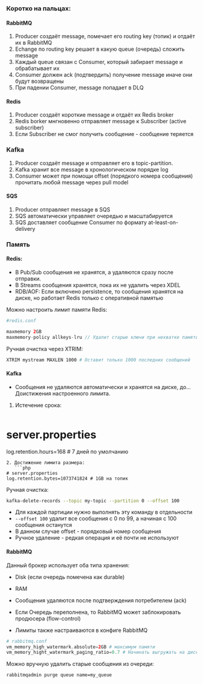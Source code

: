 ### Коротко на пальцах:

#### RabbitMQ
1. Producer создаёт message, помечает его routing key (топик) и отдаёт их в RabbitMQ
2. Echange по routing key решает в какую queue (очередь) сложить message
3. Каждый queue связан с Consumer, который забирает message и обрабатывает их
4. Consumer должен ack (подтвердить) получение message иначе они будут возвращены
5. При падении Consumer, message попадает в DLQ

#### Redis
1. Producer создаёт короткие message и отдаёт их Redis broker
2. Redis borker мнгновенно отправляет message к Subscriber (active subscriber)
3. Если Subscriber не смог получить сообщение - сообщение теряется

### Kafka
1. Producer создаёт message и отправляет его в topic-partition.
2. Kafka хранит все message в хронологическом порядке log
3. Consumer может при помощи offset (порядкого номера сообщения) прочитать любой message через pull model

#### SQS
1. Producer отправляет message в SQS
2. SQS автоматически управляет очередью и масштабируется
3. SQS доставляет сообщение Consumer по формату at-least-on-delivery

### Память

#### Redis:
- В Pub/Sub сообщения не хранятся, а удаляются сразу после отправки.
- В Streams сообщения хранятся, пока их не удалить через XDEL
- RDB/AOF: Если включено persistence, то сообщения хранятся на диске, но работает Redis только с оперативной памятью

Можно настроить лимит памяти Redis:
```php
#redis.conf

maxmemory 2GB
maxmemory-policy allkeys-lru // Удалит старые ключи при нехватке памяти
```

Ручная очистка через XTRIM:
```bash
XTRIM mystream MAXLEN 1000 # Оставит только 1000 последних сообщений
```

#### Kafka
- Сообщения не удаляются автоматически и хранятся на диске, до... Доистижения настроенного лимита.
1. Истечение срока:
   ```php
# server.properties
log.retention.hours=168 # 7 дней по умолчанию
```
2. Достижение лимита размера:
   ```php
# server.properties
log.retention.bytes=1073741824 # 1GB на топик
``` 

Ручная очистка:
```bash
kafka-delete-records --topic my-topic --partition 0 --offset 100
```

- Для каждой партиции нужно выполнять эту команду в отдельности
- `--offset 100` удалит все сообщения с 0 по 99, а начиная с 100 сообщения останутся
- В данном случае offset - порядковый номер сообщения
- Ручное удаление - редкая операция и её почти не используют

#### RabbitMQ
Данный брокер использует оба типа хранения:
- Disk (если очередь помечена как durable)
- RAM

- Сообщения удаляются после подтверждения потребителем (ack)
- Если Очередь переполнена, то RabbitMQ может заблокировать продюсера (flow-control)
- Лимиты также настраиваются в конфиге RabbitMQ
```php
# rabbitmq.conf
vm_memory_high_watermark.absolute=2GB # максимум памяти
vm_memory_hight_watermark_paging_ratio=0.7 # Начинать выгружать на диск при 70% заполнения
```

Можно вручную удалить старые сообщения из очереди:
```bash
rabbitmqadmin purge queue name=my_queue
```